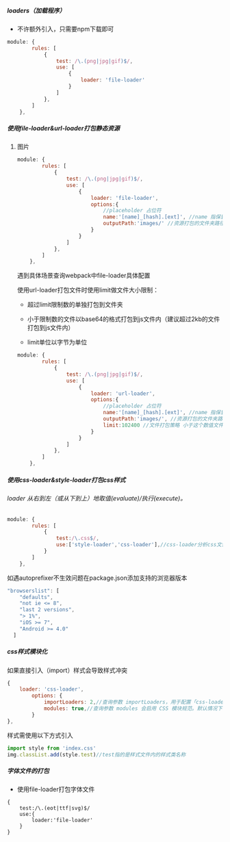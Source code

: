 ##### loaders（加载程序）

- 不许额外引入，只需要npm下载即可

```javascript
module: {
        rules: [
            {
                test: /\.(png|jpg|gif)$/,
                use: [
                    {
                        loader: 'file-loader'
                    }
                ]
            },
        ]
    },
```

##### 使用file-loader&url-loader打包静态资源

1. 图片

   ```javascript
   module: {
           rules: [
               {
                   test: /\.(png|jpg|gif)$/,
                   use: [
                       {
                           loader: 'file-loader',
                           options:{
                               //placeholder 占位符
                               name:'[name]_[hash].[ext]', //name 指保留原名字 ext 指原拓展名
                               outputPath:'images/' //资源打包的文件夹路径
                           }
                       }
                   ]
               },
           ]
       },
   ```

   遇到具体场景查询webpack中file-loader具体配置

   使用url-loader打包文件时使用limit做文件大小限制：

   - 超过limit限制数的单独打包到文件夹	

   - 小于限制数的文件以base64的格式打包到js文件内（建议超过2kb的文件打包到js文件内）

   - limit单位以字节为单位 

   ```javascript
   module: {
           rules: [
               {
                   test: /\.(png|jpg|gif)$/,
                   use: [
                       {
                           loader: 'url-loader',
                           options:{
                               //placeholder 占位符
                               name:'[name]_[hash].[ext]', //name 指保留原名字 ext 指原拓展名
                               outputPath:'images/', //资源打包的文件夹路径
                               limit:102400 //文件打包策略 小于这个数值文件已base64格式打包到js文件内 反之则是打包单独的文件内
                           }
                       }
                   ]
               },
           ]
       },
   ```

##### 使用css-loader&style-loader打包css样式

###### loader 从右到左（或从下到上）地取值(evaluate)/执行(execute)。

```javascript
module: {
        rules: [
            {
                test:/\.css$/,
                use:['style-loader','css-loader'],//css-loader分析css文件中的模块引入关系 style-loader将css样式挂载到head标签中
            }            
        ]
    },
```

如遇autoprefixer不生效问题在package.json添加支持的浏览器版本

```javascript
"browserslist": [
    "defaults",
    "not ie <= 8",
    "last 2 versions",
    "> 1%",
    "iOS >= 7",
    "Android >= 4.0"
  ]
```

##### css样式模块化

如果直接引入（import）样式会导致样式冲突

```javascript
{
    loader: 'css-loader',
        options: {
            importLoaders: 2,//查询参数 importLoaders，用于配置「css-loader 作用于 @import 的资源之前」有多少个 loader。
            modules: true,//查询参数 modules 会启用 CSS 模块规范。默认情况下，这将启用局部作用域 CSS。
        }
},
```

样式需使用以下方式引入

```javascript
import style from 'index.css'
img.classList.add(style.test)//test指的是样式文件内的样式类名称
```

##### 字体文件的打包

- 使用file-loader打包字体文件

```
{
	test:/\.(eot|ttf|svg)$/
	use:{
		loader:'file-loader'
	}
}
```

